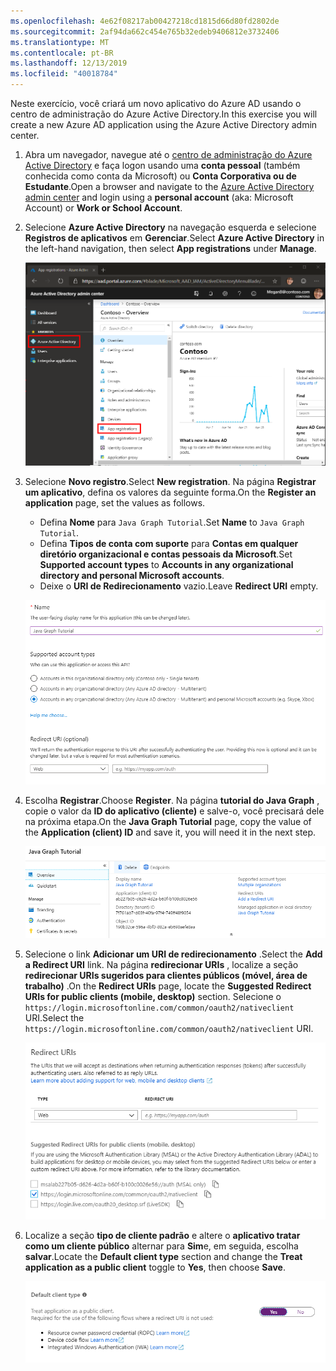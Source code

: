 ```yaml
---
ms.openlocfilehash: 4e62f08217ab00427218cd1815d66d80fd2802de
ms.sourcegitcommit: 2af94da662c454e765b32edeb9406812e3732406
ms.translationtype: MT
ms.contentlocale: pt-BR
ms.lasthandoff: 12/13/2019
ms.locfileid: "40018784"
---
```

<!-- markdownlint-disable MD002 MD041 -->

<span data-ttu-id="cd3ef-101">Neste exercício, você criará um novo aplicativo do Azure AD usando o centro de administração do Azure Active Directory.</span><span class="sxs-lookup"><span data-stu-id="cd3ef-101">In this exercise you will create a new Azure AD application using the Azure Active Directory admin center.</span></span>

1. <span data-ttu-id="cd3ef-102">Abra um navegador, navegue até o [centro de administração do Azure Active Directory](https://aad.portal.azure.com) e faça logon usando uma **conta pessoal** (também conhecida como conta da Microsoft) ou **Conta Corporativa ou de Estudante**.</span><span class="sxs-lookup"><span data-stu-id="cd3ef-102">Open a browser and navigate to the [Azure Active Directory admin center](https://aad.portal.azure.com) and login using a **personal account** (aka: Microsoft Account) or **Work or School Account**.</span></span>

1. <span data-ttu-id="cd3ef-103">Selecione **Azure Active Directory** na navegação esquerda e selecione **Registros de aplicativos** em **Gerenciar**.</span><span class="sxs-lookup"><span data-stu-id="cd3ef-103">Select **Azure Active Directory** in the left-hand navigation, then select **App registrations** under **Manage**.</span></span>

    ![<span data-ttu-id="cd3ef-104">Uma captura de tela dos registros de aplicativo</span><span class="sxs-lookup"><span data-stu-id="cd3ef-104">A screenshot of the App registrations</span></span> ](./images/aad-portal-app-registrations.png)

1. <span data-ttu-id="cd3ef-105">Selecione **Novo registro**.</span><span class="sxs-lookup"><span data-stu-id="cd3ef-105">Select **New registration**.</span></span> <span data-ttu-id="cd3ef-106">Na página **Registrar um aplicativo**, defina os valores da seguinte forma.</span><span class="sxs-lookup"><span data-stu-id="cd3ef-106">On the **Register an application** page, set the values as follows.</span></span>

    - <span data-ttu-id="cd3ef-107">Defina **Nome** para `Java Graph Tutorial`.</span><span class="sxs-lookup"><span data-stu-id="cd3ef-107">Set **Name** to `Java Graph Tutorial`.</span></span>
    - <span data-ttu-id="cd3ef-108">Defina **Tipos de conta com suporte** para **Contas em qualquer diretório organizacional e contas pessoais da Microsoft**.</span><span class="sxs-lookup"><span data-stu-id="cd3ef-108">Set **Supported account types** to **Accounts in any organizational directory and personal Microsoft accounts**.</span></span>
    - <span data-ttu-id="cd3ef-109">Deixe o **URI de Redirecionamento** vazio.</span><span class="sxs-lookup"><span data-stu-id="cd3ef-109">Leave **Redirect URI** empty.</span></span>

    ![Uma captura de tela da página registrar um aplicativo](./images/aad-register-an-app.png)

1. <span data-ttu-id="cd3ef-111">Escolha **Registrar**.</span><span class="sxs-lookup"><span data-stu-id="cd3ef-111">Choose **Register**.</span></span> <span data-ttu-id="cd3ef-112">Na página **tutorial do Java Graph** , copie o valor da **ID do aplicativo (cliente)** e salve-o, você precisará dele na próxima etapa.</span><span class="sxs-lookup"><span data-stu-id="cd3ef-112">On the **Java Graph Tutorial** page, copy the value of the **Application (client) ID** and save it, you will need it in the next step.</span></span>

    ![Uma captura de tela da ID do aplicativo do novo registro de aplicativo](./images/aad-application-id.png)

1. <span data-ttu-id="cd3ef-114">Selecione o link **Adicionar um URI de redirecionamento** .</span><span class="sxs-lookup"><span data-stu-id="cd3ef-114">Select the **Add a Redirect URI** link.</span></span> <span data-ttu-id="cd3ef-115">Na página **redirecionar URIs** , localize a seção **redirecionar URIs sugeridos para clientes públicos (móvel, área de trabalho)** .</span><span class="sxs-lookup"><span data-stu-id="cd3ef-115">On the **Redirect URIs** page, locate the **Suggested Redirect URIs for public clients (mobile, desktop)** section.</span></span> <span data-ttu-id="cd3ef-116">Selecione o `https://login.microsoftonline.com/common/oauth2/nativeclient` URI.</span><span class="sxs-lookup"><span data-stu-id="cd3ef-116">Select the `https://login.microsoftonline.com/common/oauth2/nativeclient` URI.</span></span>

    ![Captura de tela da página URIs de redirecionamento](./images/aad-redirect-uris.png)

1. <span data-ttu-id="cd3ef-118">Localize a seção **tipo de cliente padrão** e altere o **aplicativo tratar como um cliente público** alternar para **Sim**e, em seguida, escolha **salvar**.</span><span class="sxs-lookup"><span data-stu-id="cd3ef-118">Locate the **Default client type** section and change the **Treat application as a public client** toggle to **Yes**, then choose **Save**.</span></span>

    ![Uma captura de tela da seção tipo de cliente padrão](./images/aad-default-client-type.png)
